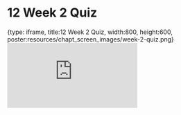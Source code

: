 # 12 Week 2 Quiz
 
{type: iframe, title:12 Week 2 Quiz, width:800, height:600, poster:resources/chapt_screen_images/week-2-quiz.png}
![](https://b7m.github.io/Regression_Models/no_toc/week-2-quiz.html)
 

 

